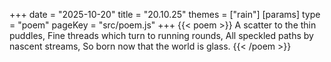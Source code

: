 +++
date = "2025-10-20"
title = "20.10.25"
themes = ["rain"]
[params]
  type = "poem"
  pageKey = "src/poem.js"
+++
{{< poem >}}
A scatter to the thin puddles,
Fine threads which turn to running rounds,
All speckled paths by nascent streams,
So born now that the world is glass.
{{< /poem >}}
